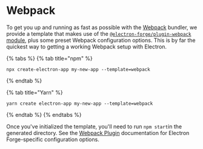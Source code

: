 # Webpack

To get you up and running as fast as possible with the [Webpack](https://webpack.js.org) bundler, we provide a template that makes use of the [`@electron-forge/plugin-webpack` module](../config/plugins/webpack.md), plus some preset Webpack configuration options.  This is by far the quickest way to getting a working Webpack setup with Electron.

{% tabs %}
{% tab title="npm" %}
```
npx create-electron-app my-new-app --template=webpack
```
{% endtab %}

{% tab title="Yarn" %}
```
yarn create electron-app my-new-app --template=webpack
```
{% endtab %}
{% endtabs %}

Once you've initialized the template, you'll need to run `npm start`in the generated directory. See the [Webpack Plugin](../config/plugins/webpack.md) documentation for Electron Forge-specific configuration options.

